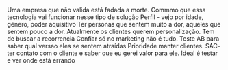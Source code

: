 Uma empresa que não valida está fadada a morte. Commmo que essa tecnologia vai funcionar nesse tipo de solução
Perfil - vejo por idade, gênero, poder aquisitivo 
Ter personas que sentem muito a dor, aqueles que sentem pouco a dor.
Atualmente os clientes querem personalização.
Tem de buscar a recorrencia
Confiar só no marketing não é tudo.
Teste AB para saber qual versao eles se sentem atraídas
Prioridade manter clientes. SAC- ter contato com o cliente e saber que eu gerei valor para ele.
Ideal é testar e ver onde está errando
 